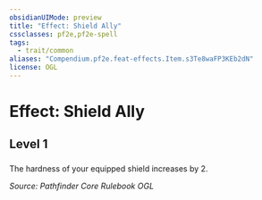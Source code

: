 ```yaml
---
obsidianUIMode: preview
title: "Effect: Shield Ally"
cssclasses: pf2e,pf2e-spell
tags:
  - trait/common
aliases: "Compendium.pf2e.feat-effects.Item.s3Te8waFP3KEb2dN"
license: OGL
---
```

# Effect: Shield Ally
## Level 1
### 






The hardness of your equipped shield increases by 2.

*Source: Pathfinder Core Rulebook*
*OGL*